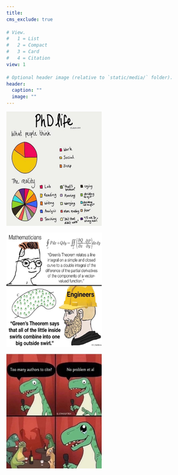 ```yaml
---
title: 
cms_exclude: true

# View.
#   1 = List
#   2 = Compact
#   3 = Card
#   4 = Citation
view: 1

# Optional header image (relative to `static/media/` folder).
header:
  caption: ""
  image: ""
---
```

</div>
<div class="image123">
    <div style="float:left;margin-right:5px;">
        <img src="./meme1.jpg" height="300" width="250"  />
        <p style="text-align:center;"> </p>
    </div>
    <div style="float:left;margin-right:5px;">
        <img src="./meme2.jpg" height="300" width="250"  />
        <p style="text-align:center;"> </p>
    </div>
    <div style="float:left;margin-right:5px;">
        <img src="./meme3.jpg" height="300" width="250"  />
        <p style="text-align:center;"> </p>
    </div>
</div>
